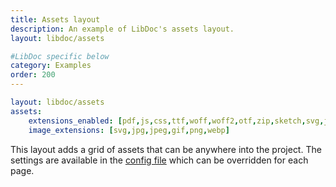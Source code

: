 ```yaml
---
title: Assets layout
description: An example of LibDoc's assets layout.
layout: libdoc/assets

#LibDoc specific below
category: Examples
order: 200
---
```


```yaml
layout: libdoc/assets
assets:
    extensions_enabled: [pdf,js,css,ttf,woff,woff2,otf,zip,sketch,svg,jpg,jpeg,gif,png,webp,psd,ai,heic,mp4,webm,ogv]
    image_extensions: [svg,jpg,jpeg,gif,png,webp]
```

This layout adds a grid of assets that can be anywhere into the project. The settings are available in the [config file](libdoc-config.html) which can be overridden for each page.


